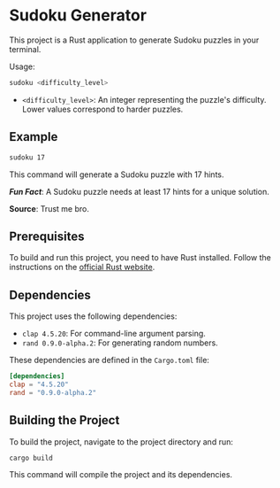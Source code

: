 ﻿# Sudoku Generator

This project is a Rust application to generate Sudoku puzzles in your terminal.

Usage:

```sh
sudoku <difficulty_level>
```

- `<difficulty_level>`: An integer representing the puzzle's difficulty. Lower values correspond to harder puzzles.

## Example

```sh
sudoku 17
```

This command will generate a Sudoku puzzle with 17 hints.

**_Fun Fact_**: A Sudoku puzzle needs at least 17 hints for a unique solution.

**Source**: Trust me bro.

## Prerequisites

To build and run this project, you need to have Rust installed. Follow the instructions on
the [official Rust website](https://www.rust-lang.org/tools/install).

## Dependencies

This project uses the following dependencies:

- `clap 4.5.20`: For command-line argument parsing.
- `rand 0.9.0-alpha.2`: For generating random numbers.

These dependencies are defined in the `Cargo.toml` file:

```toml
[dependencies]
clap = "4.5.20"
rand = "0.9.0-alpha.2"
```

## Building the Project

To build the project, navigate to the project directory and run:

```sh
cargo build
```

This command will compile the project and its dependencies.